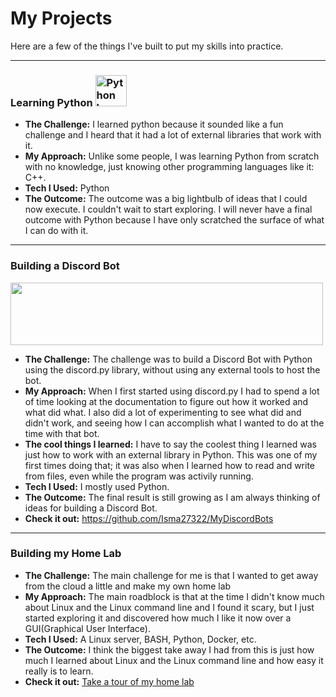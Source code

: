 # My Projects

Here are a few of the things I've built to put my skills into practice.

---
### Learning Python <img src="../_static/python-logo.png" alt="Python logo" style="width:50px; background-color: transparent;"/>

* **The Challenge:** I learned python because it sounded like a fun challenge and I heard that it had a lot of external libraries that work with it. 
* **My Approach:** Unlike some people, I was learning Python from scratch with no knowledge, just knowing other programming languages like it: C++.
* **Tech I Used:** Python
* **The Outcome:** The outcome was a big lightbulb of ideas that I could now execute. I couldn't wait to start exploring. I will never have a final outcome with Python because I have only scratched the surface of what I can do with it.

---
### Building a Discord Bot
<img src="../_static/Discord-bot.png" width="500" height="100"/> 

* **The Challenge:** The challenge was to build a Discord Bot with Python using the discord\.py library, without using any external tools to host the bot.
* **My Approach:** When I first started using discord\.py I had to spend a lot of time looking at the documentation to figure out how it worked and what did what. I also did a lot of experimenting to see what did and didn't work, and seeing how I can accomplish what I wanted to do at the time with that bot.
* **The cool things I learned:** I have to say the coolest thing I learned was just how to work with an external library in Python. This was one of my first times doing that; it was also when I learned how to read and write from files, even while the program was activily running.
* **Tech I Used:** I mostly used Python.
* **The Outcome:** The final result is still growing as I am always thinking of ideas for building a Discord Bot.
* **Check it out:** https://github.com/Isma27322/MyDiscordBots

---
### Building my Home Lab
* **The Challenge:** The main challenge for me is that I wanted to get away from the cloud a little and make my own home lab
* **My Approach:** The main roadblock is that at the time I didn't know much about Linux and the Linux command line and I found it scary, but I just started exploring it and discovered how much I like it now over a GUI(Graphical User Interface).
* **Tech I Used:** A Linux server, BASH, Python, Docker, etc.
* **The Outcome:** I think the biggest take away I had from this is just how much I learned about Linux and the Linux command line and how easy it really is to learn.
* **Check it out:** [Take a tour of my home lab](../home-lab/index.md)
